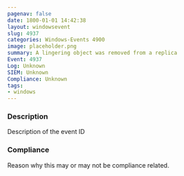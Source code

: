 ```yaml
---
pagenav: false
date: 1800-01-01 14:42:38
layout: windowsevent
slug: 4937
categories: Windows-Events 4900
image: placeholder.png
summary: A lingering object was removed from a replica
Event: 4937
Log: Unknown
SIEM: Unknown
Compliance: Unknown
tags:
- windows
---
```


### Description

Description of the event ID

### Compliance

Reason why this may or may not be compliance related.
